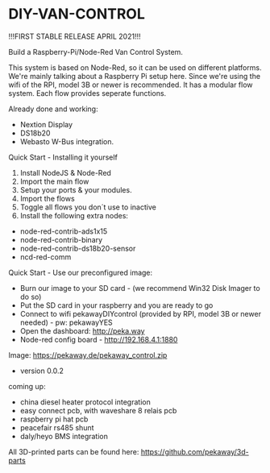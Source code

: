 # DIY-VAN-CONTROL

!!!FIRST STABLE RELEASE APRIL 2021!!!



Build a Raspberry-Pi/Node-Red Van Control System.


This system is based on Node-Red, so it can be used on different platforms. 
We're mainly talking about a Raspberry Pi  setup here. Since we're using the wifi of the RPI, model 3B or newer is recommended.
It has a modular flow system. Each flow provides seperate functions. 

Already done and working: 
- Nextion Display
- DS18b20
- Webasto W-Bus integration. 


Quick Start - Installing it yourself
1. Install NodeJS & Node-Red
2. Import the main flow
3. Setup your ports & your modules.
4. Import the flows
5. Toggle all flows you don´t use to inactive
6. Install the following extra nodes:
  - node-red-contrib-ads1x15
  - node-red-contrib-binary
  - node-red-contrib-ds18b20-sensor
  - ncd-red-comm 
  
  
  
  
Quick Start - Use our preconfigured image: 
- Burn our image to your SD card - (we recommend Win32 Disk Imager to do so)
- Put the SD card in your raspberry and you are ready to go
- Connect to wifi pekawayDIYcontrol (provided by RPI, model 3B or newer needed) - pw: pekawayYES
- Open the dashboard: http://peka.way
- Node-red config board - http://192.168.4.1:1880

Image: https://pekaway.de/pekaway_control.zip
- version 0.0.2



coming up: 
- china diesel heater protocol integration
- easy connect pcb, with waveshare 8 relais pcb
- raspberry pi hat pcb
- peacefair rs485 shunt
- daly/heyo BMS integration



All 3D-printed parts can be found here:
https://github.com/pekaway/3d-parts

